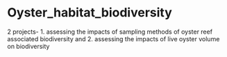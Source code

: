 # Oyster_habitat_biodiversity
2 projects- 1. assessing the impacts of sampling methods of oyster reef associated biodiversity and 2. assessing the impacts of live oyster volume on biodiversity
